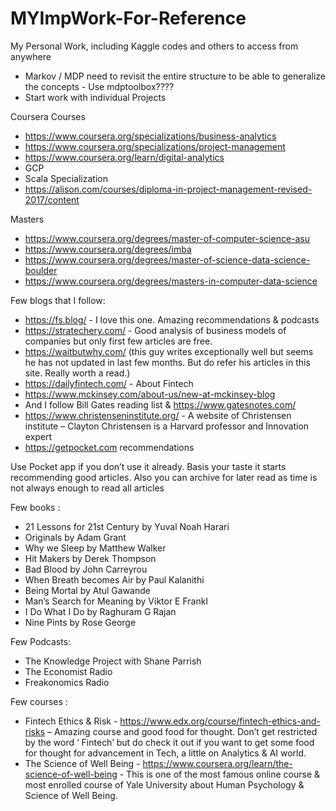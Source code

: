 # MYImpWork-For-Reference
My Personal Work, including Kaggle codes and others to access from anywhere

- Markov / MDP need to revisit the entire structure to be able to generalize the concepts - Use mdptoolbox????
- Start work with individual Projects


Coursera Courses
- https://www.coursera.org/specializations/business-analytics
- https://www.coursera.org/specializations/project-management
- https://www.coursera.org/learn/digital-analytics
- GCP
- Scala Specialization
- https://alison.com/courses/diploma-in-project-management-revised-2017/content

Masters
- https://www.coursera.org/degrees/master-of-computer-science-asu
- https://www.coursera.org/degrees/imba
- https://www.coursera.org/degrees/master-of-science-data-science-boulder
- https://www.coursera.org/degrees/masters-in-computer-data-science


Few blogs that I follow:
-	https://fs.blog/ - I love this one. Amazing recommendations & podcasts
-	https://stratechery.com/ - Good analysis of business models of companies but only first few articles are free.
-	https://waitbutwhy.com/ (this guy writes exceptionally well but seems he has not updated in last few months. But do refer his articles in this site. Really worth a read.)
-	https://dailyfintech.com/ - About Fintech
-	https://www.mckinsey.com/about-us/new-at-mckinsey-blog 
-	And I follow Bill Gates reading list & https://www.gatesnotes.com/
-	https://www.christenseninstitute.org/ - A website of Christensen institute – Clayton Christensen is a Harvard professor and Innovation expert
-	https://getpocket.com recommendations

Use Pocket app if you don’t use it already. Basis your taste it starts recommending good articles. Also you can archive for later read as time is not always enough to read all articles

Few books :
-	21 Lessons for 21st Century by Yuval Noah Harari
-	Originals by Adam Grant
-	Why we Sleep by Matthew Walker
-	Hit Makers by Derek Thompson
-	Bad Blood by John Carreyrou
-	When Breath becomes Air by Paul Kalanithi
-	Being Mortal by Atul Gawande
-	Man’s Search for Meaning by Viktor E Frankl
-	I Do What I Do by Raghuram G Rajan
-	Nine Pints by Rose George

Few Podcasts:
-	The Knowledge Project with Shane Parrish
-	The Economist Radio
-	Freakonomics Radio

Few courses :
-	Fintech Ethics & Risk - https://www.edx.org/course/fintech-ethics-and-risks – Amazing course and good food for thought. Don’t get restricted by the word ‘ Fintech’ but do check it out if you want to get some food for thought for advancement in Tech, a little on Analytics & AI world.
-	The Science of Well Being - https://www.coursera.org/learn/the-science-of-well-being - This is one of the most famous online course & most enrolled course of Yale University about Human Psychology & Science of Well Being.
